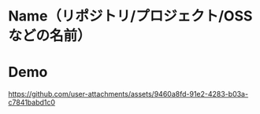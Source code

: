 # Name（リポジトリ/プロジェクト/OSSなどの名前）

# Demo  
https://github.com/user-attachments/assets/9460a8fd-91e2-4283-b03a-c7841babd1c0
